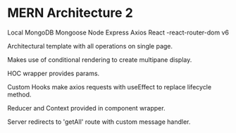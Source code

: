 # MERN Architecture 2

Local MongoDB
Mongoose
Node
Express
Axios
React 
-react-router-dom v6

Architectural template with all operations on single page.

Makes use of conditional rendering to create multipane display.

HOC wrapper provides params.

Custom Hooks make axios requests with useEffect to replace lifecycle method.

Reducer and Context provided in <MainState /> component wrapper.

Server redirects to 'getAll' route with custom message handler.
